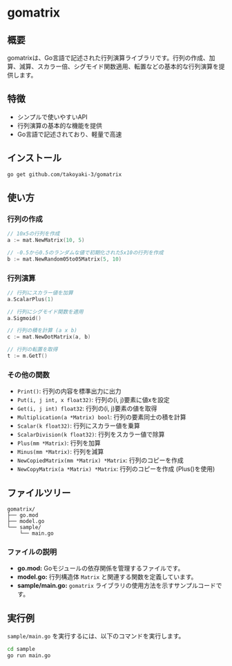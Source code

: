 # gomatrix

## 概要

gomatrixは、Go言語で記述された行列演算ライブラリです。行列の作成、加算、減算、スカラー倍、シグモイド関数適用、転置などの基本的な行列演算を提供します。

## 特徴

* シンプルで使いやすいAPI
* 行列演算の基本的な機能を提供
* Go言語で記述されており、軽量で高速

## インストール

```bash
go get github.com/takoyaki-3/gomatrix 
```

## 使い方

### 行列の作成

```Go
// 10x5の行列を作成
a := mat.NewMatrix(10, 5)

// -0.5から0.5のランダムな値で初期化された5x10の行列を作成
b := mat.NewRandom05to05Matrix(5, 10)
```

### 行列演算

```Go
// 行列にスカラー値を加算
a.ScalarPlus(1)

// 行列にシグモイド関数を適用
a.Sigmoid()

// 行列の積を計算 (a x b)
c := mat.NewDotMatrix(a, b)

// 行列の転置を取得
t := m.GetT()
```

### その他の関数

* `Print()`: 行列の内容を標準出力に出力
* `Put(i, j int, x float32)`: 行列の(i, j)要素に値xを設定
* `Get(i, j int) float32`: 行列の(i, j)要素の値を取得
* `Multiplication(a *Matrix) bool`: 行列の要素同士の積を計算
* `Scalar(k float32)`: 行列にスカラー値を乗算
* `ScalarDivision(k float32)`: 行列をスカラー値で除算
* `Plus(mm *Matrix)`: 行列を加算
* `Minus(mm *Matrix)`: 行列を減算
* `NewCopiedMatrix(mm *Matrix) *Matrix`: 行列のコピーを作成
* `NewCopyMatrix(a *Matrix) *Matrix`: 行列のコピーを作成 (Plus()を使用)


## ファイルツリー

```
gomatrix/
├── go.mod
├── model.go
└── sample/
    └── main.go
```

### ファイルの説明

* **go.mod:** Goモジュールの依存関係を管理するファイルです。
* **model.go:** 行列構造体 `Matrix` と関連する関数を定義しています。
* **sample/main.go:** `gomatrix` ライブラリの使用方法を示すサンプルコードです。


## 実行例

`sample/main.go` を実行するには、以下のコマンドを実行します。

```bash
cd sample
go run main.go
```
